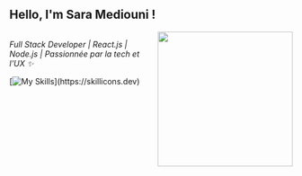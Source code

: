 <h2>Hello, I'm Sara Mediouni !</h2>
<img align="right"src="https://media.giphy.com/media/USV0ym3bVWQJJmNu3N/giphy.gif" height="240">
<img/>
<br/>


<em>Full Stack Developer | React.js | Node.js | Passionnée par la tech et l'UX ✨ </em></p>

[![My Skills](https://skillicons.dev/icons?i=react,nodejs,express,tailwindcss,mongodb,mysql,py,js,c,cs,)](https://skillicons.dev)


 
</div>



<br/>


